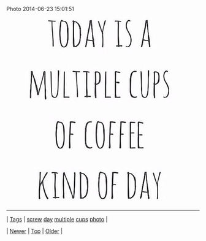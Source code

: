 <!--
title: Photo 2014-06-23 15
date: 2020-06-28T15:27:00.334Z
tags: screw, day, multiple, cups, photo
-->


Photo 2014-06-23 15:01:51

![](89659120628-0.jpg)

<!--BOTTOM-POST-NAVIGATION-->
---

| [Tags](tags.md) | [screw](tag-screw.md) [day](tag-day.md) [multiple](tag-multiple.md) [cups](tag-cups.md) [photo](tag-photo.md) |

| [Newer](89643974084.md) | [Top](index.md) | [Older](89678341794.md) |